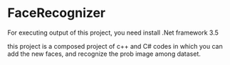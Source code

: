 # FaceRecognizer
For executing output of this project, you need install .Net framework 3.5

this project is a composed project of c++ and C# codes in which you can add the new faces, and recognize the prob image among dataset.
